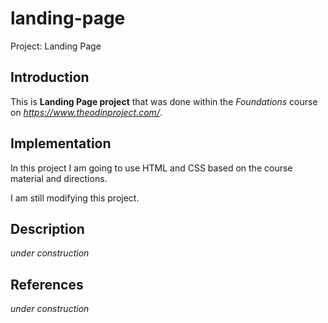 # landing-page
Project: Landing Page

## Introduction
This is **Landing Page project** that was done within the *Foundations* course on *https://www.theodinproject.com/*.

## Implementation
In this project I am going to use HTML and CSS based on the course material and directions.

I am still modifying this project.

## Description
*under construction*

## References
*under construction*
 